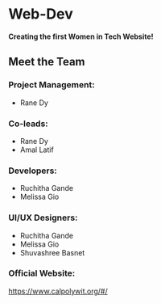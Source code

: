 # Web-Dev

**Creating the first Women in Tech Website!**

## Meet the Team

### Project Management:
- Rane Dy

### Co-leads: 
- Rane Dy  
- Amal Latif 

### Developers: 
- Ruchitha Gande  
- Melissa Gio

### UI/UX Designers: 
- Ruchitha Gande  
- Melissa Gio  
- Shuvashree Basnet

### Official Website:
https://www.calpolywit.org/#/
